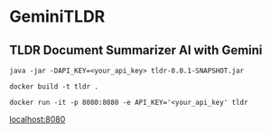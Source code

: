 # GeminiTLDR
## TLDR Document Summarizer AI with Gemini

```
java -jar -DAPI_KEY=<your_api_key> tldr-0.0.1-SNAPSHOT.jar
```
```
docker build -t tldr .
```
```
docker run -it -p 8080:8080 -e API_KEY='<your_api_key' tldr
```
[localhost:8080](http://localhost:8080) 
